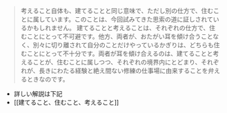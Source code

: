 
> 考えること自体も、建てることと同じ意味で、ただし別の仕方で、住むことに属しています。このことは、今回試みてきた思索の道に証しされているかもしれません。
>  建てることと考えることは、それぞれの仕方で、住むことにとって不可避です。他方、両者が、おたがい耳を傾け合うことなく、別々に切り離されて自分のことだけやっているかぎりは、どちらも住むことにとって不十分です。両者が耳を傾け合えるのは、建てることと考えることが、住むことに属しつつ、それぞれの境界内にとどまり、それぞれが、長きにわたる経験と絶え間ない修練の仕事場に由来することを弁えるときなのです。
- 詳しい解説は下記
- [[建てること、住むこと、考えること]]

